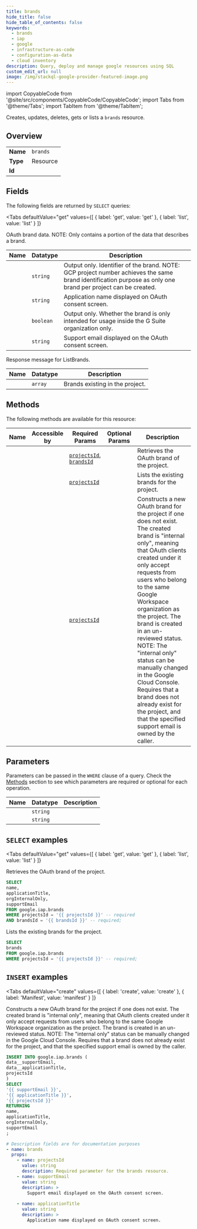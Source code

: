 ```yaml
--- 
title: brands
hide_title: false
hide_table_of_contents: false
keywords:
  - brands
  - iap
  - google
  - infrastructure-as-code
  - configuration-as-data
  - cloud inventory
description: Query, deploy and manage google resources using SQL
custom_edit_url: null
image: /img/stackql-google-provider-featured-image.png
---
```


import CopyableCode from '@site/src/components/CopyableCode/CopyableCode';
import Tabs from '@theme/Tabs';
import TabItem from '@theme/TabItem';

Creates, updates, deletes, gets or lists a <code>brands</code> resource.

## Overview
<table><tbody>
<tr><td><b>Name</b></td><td><code>brands</code></td></tr>
<tr><td><b>Type</b></td><td>Resource</td></tr>
<tr><td><b>Id</b></td><td><CopyableCode code="google.iap.brands" /></td></tr>
</tbody></table>

## Fields

The following fields are returned by `SELECT` queries:

<Tabs
    defaultValue="get"
    values={[
        { label: 'get', value: 'get' },
        { label: 'list', value: 'list' }
    ]}
>
<TabItem value="get">

OAuth brand data. NOTE: Only contains a portion of the data that describes a brand.

<table>
<thead>
    <tr>
    <th>Name</th>
    <th>Datatype</th>
    <th>Description</th>
    </tr>
</thead>
<tbody>
<tr>
    <td><CopyableCode code="name" /></td>
    <td><code>string</code></td>
    <td>Output only. Identifier of the brand. NOTE: GCP project number achieves the same brand identification purpose as only one brand per project can be created.</td>
</tr>
<tr>
    <td><CopyableCode code="applicationTitle" /></td>
    <td><code>string</code></td>
    <td>Application name displayed on OAuth consent screen.</td>
</tr>
<tr>
    <td><CopyableCode code="orgInternalOnly" /></td>
    <td><code>boolean</code></td>
    <td>Output only. Whether the brand is only intended for usage inside the G Suite organization only.</td>
</tr>
<tr>
    <td><CopyableCode code="supportEmail" /></td>
    <td><code>string</code></td>
    <td>Support email displayed on the OAuth consent screen.</td>
</tr>
</tbody>
</table>
</TabItem>
<TabItem value="list">

Response message for ListBrands.

<table>
<thead>
    <tr>
    <th>Name</th>
    <th>Datatype</th>
    <th>Description</th>
    </tr>
</thead>
<tbody>
<tr>
    <td><CopyableCode code="brands" /></td>
    <td><code>array</code></td>
    <td>Brands existing in the project.</td>
</tr>
</tbody>
</table>
</TabItem>
</Tabs>

## Methods

The following methods are available for this resource:

<table>
<thead>
    <tr>
    <th>Name</th>
    <th>Accessible by</th>
    <th>Required Params</th>
    <th>Optional Params</th>
    <th>Description</th>
    </tr>
</thead>
<tbody>
<tr>
    <td><a href="#get"><CopyableCode code="get" /></a></td>
    <td><CopyableCode code="select" /></td>
    <td><a href="#parameter-projectsId"><code>projectsId</code></a>, <a href="#parameter-brandsId"><code>brandsId</code></a></td>
    <td></td>
    <td>Retrieves the OAuth brand of the project.</td>
</tr>
<tr>
    <td><a href="#list"><CopyableCode code="list" /></a></td>
    <td><CopyableCode code="select" /></td>
    <td><a href="#parameter-projectsId"><code>projectsId</code></a></td>
    <td></td>
    <td>Lists the existing brands for the project.</td>
</tr>
<tr>
    <td><a href="#create"><CopyableCode code="create" /></a></td>
    <td><CopyableCode code="insert" /></td>
    <td><a href="#parameter-projectsId"><code>projectsId</code></a></td>
    <td></td>
    <td>Constructs a new OAuth brand for the project if one does not exist. The created brand is "internal only", meaning that OAuth clients created under it only accept requests from users who belong to the same Google Workspace organization as the project. The brand is created in an un-reviewed status. NOTE: The "internal only" status can be manually changed in the Google Cloud Console. Requires that a brand does not already exist for the project, and that the specified support email is owned by the caller.</td>
</tr>
</tbody>
</table>

## Parameters

Parameters can be passed in the `WHERE` clause of a query. Check the [Methods](#methods) section to see which parameters are required or optional for each operation.

<table>
<thead>
    <tr>
    <th>Name</th>
    <th>Datatype</th>
    <th>Description</th>
    </tr>
</thead>
<tbody>
<tr id="parameter-brandsId">
    <td><CopyableCode code="brandsId" /></td>
    <td><code>string</code></td>
    <td></td>
</tr>
<tr id="parameter-projectsId">
    <td><CopyableCode code="projectsId" /></td>
    <td><code>string</code></td>
    <td></td>
</tr>
</tbody>
</table>

## `SELECT` examples

<Tabs
    defaultValue="get"
    values={[
        { label: 'get', value: 'get' },
        { label: 'list', value: 'list' }
    ]}
>
<TabItem value="get">

Retrieves the OAuth brand of the project.

```sql
SELECT
name,
applicationTitle,
orgInternalOnly,
supportEmail
FROM google.iap.brands
WHERE projectsId = '{{ projectsId }}' -- required
AND brandsId = '{{ brandsId }}' -- required;
```
</TabItem>
<TabItem value="list">

Lists the existing brands for the project.

```sql
SELECT
brands
FROM google.iap.brands
WHERE projectsId = '{{ projectsId }}' -- required;
```
</TabItem>
</Tabs>


## `INSERT` examples

<Tabs
    defaultValue="create"
    values={[
        { label: 'create', value: 'create' },
        { label: 'Manifest', value: 'manifest' }
    ]}
>
<TabItem value="create">

Constructs a new OAuth brand for the project if one does not exist. The created brand is "internal only", meaning that OAuth clients created under it only accept requests from users who belong to the same Google Workspace organization as the project. The brand is created in an un-reviewed status. NOTE: The "internal only" status can be manually changed in the Google Cloud Console. Requires that a brand does not already exist for the project, and that the specified support email is owned by the caller.

```sql
INSERT INTO google.iap.brands (
data__supportEmail,
data__applicationTitle,
projectsId
)
SELECT 
'{{ supportEmail }}',
'{{ applicationTitle }}',
'{{ projectsId }}'
RETURNING
name,
applicationTitle,
orgInternalOnly,
supportEmail
;
```
</TabItem>
<TabItem value="manifest">

```yaml
# Description fields are for documentation purposes
- name: brands
  props:
    - name: projectsId
      value: string
      description: Required parameter for the brands resource.
    - name: supportEmail
      value: string
      description: >
        Support email displayed on the OAuth consent screen.
        
    - name: applicationTitle
      value: string
      description: >
        Application name displayed on OAuth consent screen.
        
```
</TabItem>
</Tabs>
